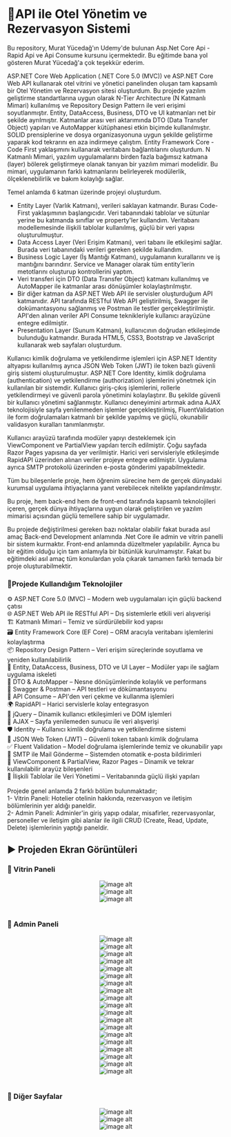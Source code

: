 # 💎API ile Otel Yönetim ve Rezervasyon Sistemi
Bu repository, Murat Yücedağ'ın Udemy'de bulunan Asp.Net Core Api - Rapid Api ve Api Consume kursunu içermektedir. Bu eğitimde bana yol gösteren Murat Yücedağ'a çok teşekkür ederim.

ASP.NET Core Web Application (.NET Core 5.0 (MVC)) ve ASP.NET Core Web API kullanarak otel vitrini ve yönetici panelinden oluşan tam kapsamlı bir Otel Yönetim ve Rezervasyon sitesi oluşturdum. Bu projede yazılım geliştirme standartlarına uygun olarak N-Tier Architecture (N Katmanlı Mimari) kullanılmış ve Repository Design Pattern ile veri erişimi soyutlanmıştır. Entity, DataAccess, Business, DTO ve UI katmanları net bir şekilde ayrılmıştır. Katmanlar arası veri aktarımında DTO (Data Transfer Object) yapıları ve AutoMapper kütüphanesi etkin biçimde kullanılmıştır. SOLID prensiplerine ve dosya organizasyonuna uygun şekilde geliştirme yaparak kod tekrarını en aza indirmeye çalıştım. Entity Framework Core - Code First yaklaşımını kullanarak veritabanı bağlantılarını oluşturdum. N Katmanlı Mimari, yazılım uygulamalarını birden fazla bağımsız katmana (layer) bölerek geliştirmeye olanak tanıyan bir yazılım mimari modelidir. Bu mimari, uygulamanın farklı katmanlarını belirleyerek modülerlik, ölçeklenebilirlik ve bakım kolaylığı sağlar.

Temel anlamda 6 katman üzerinde projeyi oluşturdum. 
- Entity Layer (Varlık Katmanı), verileri saklayan katmandır. Burası Code-First yaklaşımının başlangıcıdır. Veri tabanındaki tablolar ve sütunlar yerine bu katmanda sınıflar ve property'ler kullandım. Veritabanı modellemesinde ilişkili tablolar kullanılmış, güçlü bir veri yapısı oluşturulmuştur. 
- Data Access Layer (Veri Erişim Katmanı), veri tabanı ile etkileşimi sağlar. Burada veri tabanındaki verileri gereken şekilde kullandım. 
- Business Logic Layer (İş Mantığı Katmanı), uygulamanın kurallarını ve iş mantığını barındırır. Service ve Manager olarak tüm entity'lerin metotlarını oluşturup kontrollerini yaptım. 
- Veri transferi için DTO (Data Transfer Object) katmanı kullanılmış ve AutoMapper ile katmanlar arası dönüşümler kolaylaştırılmıştır. 
- Bir diğer katman da ASP.NET Web API ile servisler oluşturduğum API katmanıdır. API tarafında RESTful Web API geliştirilmiş, Swagger ile dokümantasyonu sağlanmış ve Postman ile testler gerçekleştirilmiştir. API'den alınan veriler API Consume teknikleriyle kullanıcı arayüzüne entegre edilmiştir.
- Presentation Layer (Sunum Katmanı), kullanıcının doğrudan etkileşimde bulunduğu katmandır. Burada HTML5, CSS3, Bootstrap ve JavaScript kullanarak web sayfaları oluşturdum. 

Kullanıcı kimlik doğrulama ve yetkilendirme işlemleri için ASP.NET Identity altyapısı kullanılmış ayrıca JSON Web Token (JWT) ile token bazlı güvenli giriş sistemi oluşturulmuştur. ASP.NET Core Identity, kimlik doğrulama (authentication) ve yetkilendirme (authorization) işlemlerini yönetmek için kullanılan bir sistemdir. Kullanıcı giriş-çıkış işlemlerini, rollerle yetkilendirmeyi ve güvenli parola yönetimini kolaylaştırır. Bu şekilde güvenli bir kullanıcı yönetimi sağlanmıştır. Kullanıcı deneyimini artırmak adına AJAX teknolojisiyle sayfa yenilenmeden işlemler gerçekleştirilmiş, FluentValidation ile form doğrulamaları katmanlı bir şekilde yapılmış ve güçlü, okunabilir validasyon kuralları tanımlanmıştır.

Kullanıcı arayüzü tarafında modüler yapıyı desteklemek için ViewComponent ve PartialView yapıları tercih edilmiştir. Çoğu sayfada Razor Pages yapısına da yer verilmiştir. Harici veri servisleriyle etkileşimde RapidAPI üzerinden alınan veriler projeye entegre edilmiştir. Uygulama ayrıca SMTP protokolü üzerinden e-posta gönderimi yapabilmektedir.

 Tüm bu bileşenlerle proje, hem öğrenim sürecine hem de gerçek dünyadaki kurumsal uygulama ihtiyaçlarına yanıt verebilecek nitelikte yapılandırılmıştır.

Bu proje, hem back-end hem de front-end tarafında kapsamlı teknolojileri içeren, gerçek dünya ihtiyaçlarına uygun olarak geliştirilen ve yazılım mimarisi açısından güçlü temellere sahip bir uygulamadır.

Bu projede değiştirilmesi gereken bazı noktalar olabilir fakat burada asıl amaç Back-end Development anlamında .Net Core ile admin ve vitrin panelli bir sistem kurmaktır. Front-end anlamında düzeltmeler yapılabilir. Ayrıca bu bir eğitim olduğu için tam anlamıyla bir bütünlük kurulmamıştır. Fakat bu eğitimdeki asıl amaç tüm konulardan yola çıkarak tamamen farklı temada bir proje oluşturabilmektir.<br/>

### :triangular_flag_on_post:Projede Kullandığım Teknolojiler
⚙️ ASP.NET Core 5.0 (MVC) – Modern web uygulamaları için güçlü backend çatısı<br/>
🌐 ASP.NET Web API ile RESTful API – Dış sistemlerle etkili veri alışverişi<br/>
🏗️ Katmanlı Mimari – Temiz ve sürdürülebilir kod yapısı<br/>
🗃️ Entity Framework Core (EF Core) – ORM aracıyla veritabanı işlemlerini kolaylaştırma<br/>
📦 Repository Design Pattern – Veri erişim süreçlerinde soyutlama ve yeniden kullanılabilirlik<br/>
🧱 Entity, DataAccess, Business, DTO ve UI Layer – Modüler yapı ile sağlam uygulama iskeleti<br/>
🔄 DTO & AutoMapper – Nesne dönüşümlerinde kolaylık ve performans<br/>
🧪 Swagger & Postman – API testleri ve dökümantasyonu<br/>
📲 API Consume – API'den veri çekme ve kullanma işlemleri<br/>
🌍 RapidAPI – Harici servislerle kolay entegrasyon<br/>
🔁 jQuery – Dinamik kullanıcı etkileşimleri ve DOM işlemleri<br/>
💠 AJAX – Sayfa yenilemeden sunucu ile veri alışverişi<br/>
🛡️ Identity – Kullanıcı kimlik doğrulama ve yetkilendirme sistemi<br/>
🔐 JSON Web Token (JWT) – Güvenli token tabanlı kimlik doğrulama<br/>
✅ Fluent Validation – Model doğrulama işlemlerinde temiz ve okunabilir yapı<br/>
📧 SMTP ile Mail Gönderme – Sistemden otomatik e-posta bildirimleri<br/>
🧩 ViewComponent & PartialView, Razor Pages – Dinamik ve tekrar kullanılabilir arayüz bileşenleri<br/>
🔗 İlişkili Tablolar ile Veri Yönetimi – Veritabanında güçlü ilişki yapıları<br/>
<br/>
Projede genel anlamda 2 farklı bölüm bulunmaktadır;<br/>
1- Vitrin Paneli: Hotelier otelinin hakkında, rezervasyon ve iletişim bölümlerinin yer aldığı paneldir.<br/>
2- Admin Paneli: Adminler'in giriş yapıp odalar, misafirler, rezervasyonlar, personeller ve iletişim gibi alanlar ile ilgili CRUD (Create, Read, Update, Delete) işlemlerinin yaptığı paneldir.  <br/>

## :arrow_forward: Projeden Ekran Görüntüleri

### :triangular_flag_on_post: Vitrin Paneli
<div align="center">
  <img src="https://github.com/melihcolak0/HotelierAPI/blob/33ebd051ef314a3783e9df68ebd99ad16ce7cb16/ss/localhost_47007_Default_Index.png" alt="image alt">
</div>
<div align="center">
  <img src="https://github.com/melihcolak0/HotelierAPI/blob/33ebd051ef314a3783e9df68ebd99ad16ce7cb16/ss/localhost_47007_UIBooking_Index.png" alt="image alt">
</div>
<div align="center">
  <img src="https://github.com/melihcolak0/HotelierAPI/blob/33ebd051ef314a3783e9df68ebd99ad16ce7cb16/ss/localhost_47007_UIContact_Index.png" alt="image alt">
</div>
<br/>

### :triangular_flag_on_post: Admin Paneli
<div align="center">
  <img src="https://github.com/melihcolak0/HotelierAPI/blob/33ebd051ef314a3783e9df68ebd99ad16ce7cb16/ss/localhost_47007_Dashboard.png" alt="image alt">
</div>
<div align="center">
  <img src="https://github.com/melihcolak0/HotelierAPI/blob/33ebd051ef314a3783e9df68ebd99ad16ce7cb16/ss/localhost_47007_About_Index.png" alt="image alt">
</div>
<div align="center">
  <img src="https://github.com/melihcolak0/HotelierAPI/blob/33ebd051ef314a3783e9df68ebd99ad16ce7cb16/ss/localhost_47007_Room_Index.png" alt="image alt">
</div>
<div align="center">
  <img src="https://github.com/melihcolak0/HotelierAPI/blob/33ebd051ef314a3783e9df68ebd99ad16ce7cb16/ss/localhost_47007_Guest_Index.png" alt="image alt">
</div>
<div align="center">
  <img src="https://github.com/melihcolak0/HotelierAPI/blob/33ebd051ef314a3783e9df68ebd99ad16ce7cb16/ss/localhost_47007_Guest_AddGuest.png" alt="image alt">
</div>
<div align="center">
  <img src="https://github.com/melihcolak0/HotelierAPI/blob/33ebd051ef314a3783e9df68ebd99ad16ce7cb16/ss/localhost_47007_Guest_UpdateGuest_5.png" alt="image alt">
</div>
<div align="center">
  <img src="https://github.com/melihcolak0/HotelierAPI/blob/33ebd051ef314a3783e9df68ebd99ad16ce7cb16/ss/localhost_47007_Booking_Index.png" alt="image alt">
</div>
<div align="center">
  <img src="https://github.com/melihcolak0/HotelierAPI/blob/33ebd051ef314a3783e9df68ebd99ad16ce7cb16/ss/localhost_47007_Contact_Inbox.png" alt="image alt">
</div>
<div align="center">
  <img src="https://github.com/melihcolak0/HotelierAPI/blob/33ebd051ef314a3783e9df68ebd99ad16ce7cb16/ss/localhost_47007_Contact_AddSendMessage.png" alt="image alt">
</div>
<div align="center">
  <img src="https://github.com/melihcolak0/HotelierAPI/blob/33ebd051ef314a3783e9df68ebd99ad16ce7cb16/ss/localhost_47007_Staff_Index.png" alt="image alt">
</div>
<div align="center">
  <img src="https://github.com/melihcolak0/HotelierAPI/blob/33ebd051ef314a3783e9df68ebd99ad16ce7cb16/ss/localhost_47007_WorkLocation_Index.png" alt="image alt">
</div>
<div align="center">
  <img src="https://github.com/melihcolak0/HotelierAPI/blob/33ebd051ef314a3783e9df68ebd99ad16ce7cb16/ss/localhost_47007_User_Index.png" alt="image alt">
</div>
<div align="center">
  <img src="https://github.com/melihcolak0/HotelierAPI/blob/33ebd051ef314a3783e9df68ebd99ad16ce7cb16/ss/localhost_47007_Role_Index.png" alt="image alt">
</div>
<div align="center">
  <img src="https://github.com/melihcolak0/HotelierAPI/blob/33ebd051ef314a3783e9df68ebd99ad16ce7cb16/ss/localhost_47007_RoleAssign_Index.png" alt="image alt">
</div>
<div align="center">
  <img src="https://github.com/melihcolak0/HotelierAPI/blob/33ebd051ef314a3783e9df68ebd99ad16ce7cb16/ss/localhost_47007_RoleAssign_AssignRole_10.png" alt="image alt">
</div>
<div align="center">
  <img src="https://github.com/melihcolak0/HotelierAPI/blob/33ebd051ef314a3783e9df68ebd99ad16ce7cb16/ss/localhost_47007_Service_Index.png" alt="image alt">
</div>
<div align="center">
  <img src="https://github.com/melihcolak0/HotelierAPI/blob/33ebd051ef314a3783e9df68ebd99ad16ce7cb16/ss/localhost_47007_Testimonial_Index.png" alt="image alt">
</div>
<div align="center">
  <img src="https://github.com/melihcolak0/HotelierAPI/blob/33ebd051ef314a3783e9df68ebd99ad16ce7cb16/ss/localhost_47007_FileImage_Index.png" alt="image alt">
</div>
<div align="center">
  <img src="https://github.com/melihcolak0/HotelierAPI/blob/33ebd051ef314a3783e9df68ebd99ad16ce7cb16/ss/localhost_47007_Settings_Index.png" alt="image alt">
</div>
<br/>

### :triangular_flag_on_post: Diğer Sayfalar
<div align="center">
  <img src="https://github.com/melihcolak0/HotelierAPI/blob/33ebd051ef314a3783e9df68ebd99ad16ce7cb16/ss/localhost_47007_LogIn_Index.png" alt="image alt">
</div>
<div align="center">
  <img src="https://github.com/melihcolak0/HotelierAPI/blob/33ebd051ef314a3783e9df68ebd99ad16ce7cb16/ss/localhost_47007_Register_Index.png" alt="image alt">
</div>
<div align="center">
  <img src="https://github.com/melihcolak0/HotelierAPI/blob/33ebd051ef314a3783e9df68ebd99ad16ce7cb16/ss/localhost_47007_Error_Page404.png" alt="image alt">
</div>
